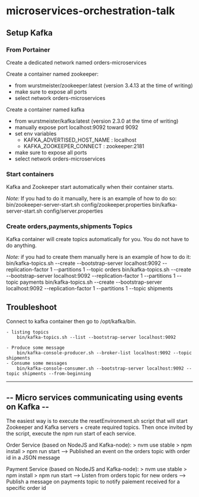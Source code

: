 # microservices-orchestration-talk

## Setup Kafka

### From Portainer
Create a dedicated network named orders-microservices

Create a container named zookeeper:
- from wurstmeister/zookeeper:latest (version 3.4.13 at the time of writing)
- make sure to expose all ports
- select network orders-microservices

Create a container named kafka 
- from wurstmeister/kafka:latest (version 2.3.0 at the time of writing)
- manually expose port localhost:9092 toward 9092
- set env variables 
    - KAFKA_ADVERTISED_HOST_NAME : localhost
    - KAFKA_ZOOKEEPER_CONNECT : zookeeper:2181
- make sure to expose all ports
- select network orders-microservices

### Start containers
Kafka and Zookeeper start automatically when their container starts.

*Note:* If you had to do it manually, here is an example of how to do so:
	bin/zookeeper-server-start.sh config/zookeeper.properties
	bin/kafka-server-start.sh config/server.properties

### Create orders,payments,shipments Topics
Kafka container will create topics automatically for you. You do not have to do anything.

*Note:* if you had to create them manually here is an example of how to do it:
	bin/kafka-topics.sh --create --bootstrap-server localhost:9092 --replication-factor 1 --partitions 1 --topic orders
	bin/kafka-topics.sh --create --bootstrap-server localhost:9092 --replication-factor 1 --partitions 1 --topic payments
	bin/kafka-topics.sh --create --bootstrap-server localhost:9092 --replication-factor 1 --partitions 1 --topic shipments


## Troubleshoot
Connect to kafka container then go to /opt/kafka/bin.  

	- listing topics
		bin/kafka-topics.sh --list --bootstrap-server localhost:9092

	- Produce some message
		bin/kafka-console-producer.sh --broker-list localhost:9092 --topic shipments
	- Consume some messages
		bin/kafka-console-consumer.sh --bootstrap-server localhost:9092 --topic shipments --from-beginning

--------------------------------------------------------
-- Micro services communicating using events on Kafka --
--------------------------------------------------------

The easiest way is to execute the resetEnvironment.sh script that will start Zookeeper and Kafka servers + create required topics.
Then once invited by the script, execute the npm run start of each service.


Order Service (based on NodeJS and Kafka-node):
	> nvm use stable
	> npm install
	> npm run start
--> Published an event on the orders topic with order id in a JSON message

Payment Service (based on NodeJS and Kafka-node):
	> nvm use stable
	> npm install
	> npm run start
--> Listen from orders topic for new orders
--> Publish a message on payments topic to notify paiement received for a specific order id

